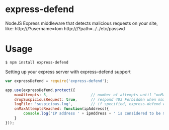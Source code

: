 # express-defend


NodeJS Express middleware that detects malicious requests on your site, like:
http://<your website>/?username=tom<script>alert('hello world')</script>
http://<your website>/?path=../../etc/passwd

# Usage

```
$ npm install express-defend
```

Setting up your express server with express-defend support
```javascript
var expressDefend = require('express-defend');

app.use(expressDefend.protect({ 
    maxAttempts: 5,                   // number of attempts until "onMaxAttemptsReached" gets triggered
    dropSuspiciousRequest: true,      // respond 403 Forbidden when max attempts count is reached
    logFile: 'suspicious.log',        // if specified, express-defend will log it's output here
    onMaxAttemptsReached: function(ipAddress){
        console.log('IP address ' + ipAddress + ' is considered to be malicious');
    } 
}));
```

